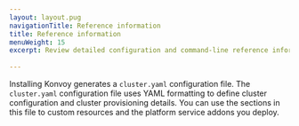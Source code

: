 ```yaml
---
layout: layout.pug
navigationTitle: Reference information
title: Reference information
menuWeight: 15
excerpt: Review detailed configuration and command-line reference information
 
---
```


Installing Konvoy generates a `cluster.yaml` configuration file.
The `cluster.yaml` configuration file uses YAML formatting to define cluster configuration and cluster provisioning details.
You can use the sections in this file to custom resources and the platform service addons you deploy.
